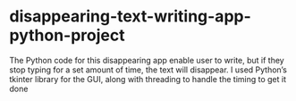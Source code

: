 # disappearing-text-writing-app-python-project
The Python code for this disappearing app enable user to write, but if they stop typing for a set amount of time, the text will disappear. I used Python’s tkinter library for the GUI, along with threading to handle the timing to get it done
